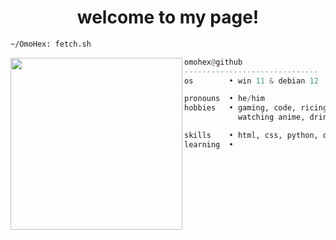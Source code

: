 <h1 align="center">welcome to my page!</h1>


```sh
~/OmoHex: fetch.sh
```

<img align="left" src="https://github.com/omohex.png" width="275" />

```haskell
omohex@github
------------------------------
os        • win 11 & debian 12

pronouns  • he/him
hobbies   • gaming, code, ricing,
            watching anime, drink coffee.

skills    • html, css, python, oracle sql
learning  •  

```

<h1></h1>

